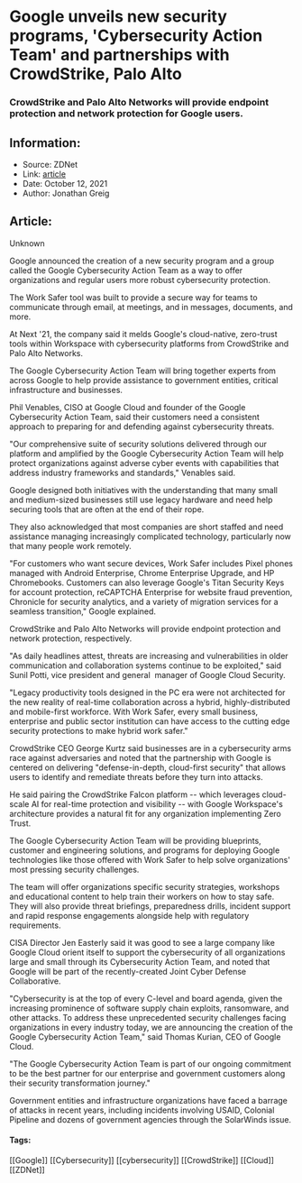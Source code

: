 # Google unveils new security programs, 'Cybersecurity Action Team' and partnerships with CrowdStrike, Palo Alto
### CrowdStrike and Palo Alto Networks will provide endpoint protection and network protection for Google users.

## Information:
+ Source: ZDNet
+ Link: [article](https://www.zdnet.com/article/google-unveils-new-security-programs-cybersecurity-action-team-and-partnerships-with-crowdstrike-palo-alto/)
+ Date: October 12, 2021
+ Author: Jonathan Greig


## Article:
Unknown

Google announced the creation of a new security program and a group called the Google Cybersecurity Action Team as a way to offer organizations and regular users more robust cybersecurity protection.

The Work Safer tool was built to provide a secure way for teams to communicate through email, at meetings, and in messages, documents, and more.

At Next '21, the company said it melds Google's cloud-native, zero-trust tools within Workspace with cybersecurity platforms from CrowdStrike and Palo Alto Networks.

The Google Cybersecurity Action Team will bring together experts from across Google to help provide assistance to government entities, critical infrastructure and businesses. 

Phil Venables, CISO at Google Cloud and founder of the Google Cybersecurity Action Team, said their customers need a consistent approach to preparing for and defending against cybersecurity threats.

"Our comprehensive suite of security solutions delivered through our platform and amplified by the Google Cybersecurity Action Team will help protect organizations against adverse cyber events with capabilities that address industry frameworks and standards," Venables said. 


Google designed both initiatives with the understanding that many small and medium-sized businesses still use legacy hardware and need help securing tools that are often at the end of their rope. 






They also acknowledged that most companies are short staffed and need assistance managing increasingly complicated technology, particularly now that many people work remotely. 

"For customers who want secure devices, Work Safer includes Pixel phones managed with Android Enterprise, Chrome Enterprise Upgrade, and HP Chromebooks. Customers can also leverage Google's Titan Security Keys for account protection, reCAPTCHA Enterprise for website fraud prevention, Chronicle for security analytics, and a variety of migration services for a seamless transition," Google explained. 

CrowdStrike and Palo Alto Networks will provide endpoint protection and network protection, respectively.

"As daily headlines attest, threats are increasing and vulnerabilities in older communication and collaboration systems continue to be exploited," said Sunil Potti, vice president and general  manager of Google Cloud Security. 

"Legacy productivity tools designed in the PC era were not architected for the new reality of real-time collaboration across a hybrid, highly-distributed and mobile-first workforce. With Work Safer, every small business, enterprise and public sector institution can have access to the cutting edge  security protections to make hybrid work safer." 

CrowdStrike CEO George Kurtz said businesses are in a cybersecurity arms race against adversaries and noted that the partnership with Google is centered on delivering "defense-in-depth, cloud-first security" that allows users to identify and remediate threats before they turn into attacks. 

He said pairing the CrowdStrike Falcon platform -- which leverages cloud-scale AI for real-time protection and visibility -- with Google Workspace's architecture provides a natural fit for any organization implementing Zero Trust. 

The Google Cybersecurity Action Team will be providing blueprints, customer and engineering solutions, and programs for deploying Google technologies like those offered with Work Safer to help solve organizations' most pressing security challenges. 

The team will offer organizations specific security strategies, workshops and educational content to help train their workers on how to stay safe. They will also provide threat briefings, preparedness drills, incident support and rapid response engagements alongside help with regulatory requirements. 

CISA Director Jen Easterly said it was good to see a large company like Google Cloud orient itself to support the cybersecurity of all organizations large and small through its Cybersecurity Action Team, and noted that Google will be part of the recently-created Joint Cyber Defense Collaborative. 

"Cybersecurity is at the top of every C-level and board agenda, given the increasing prominence of software supply chain exploits, ransomware, and other attacks. To address these unprecedented security challenges facing organizations in every industry today, we are announcing the creation of the Google Cybersecurity Action Team," said Thomas Kurian, CEO of Google Cloud. 

"The Google Cybersecurity Action Team is part of our ongoing commitment to be the best partner for our enterprise and government customers along their security transformation journey." 

Government entities and infrastructure organizations have faced a barrage of attacks in recent years, including incidents involving USAID, Colonial Pipeline and dozens of government agencies through the SolarWinds issue. 





#### Tags:
[[Google]] [[Cybersecurity]] [[cybersecurity]] [[CrowdStrike]] [[Cloud]] [[ZDNet]]

